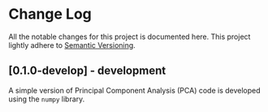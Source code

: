 # Change Log
All the notable changes for this project is documented here. This project lightly adhere to [Semantic Versioning](http://semver.org/).

## [0.1.0-develop] - development
A simple version of Principal Component Analysis (PCA) code is developed using the `numpy` library.